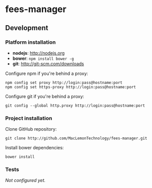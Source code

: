 fees-manager
============

## Development

### Platform installation

- **nodejs**: http://nodejs.org
- **bower**: ```npm install bower -g```
- **git**: http://git-scm.com/downloads

Configure npm if you're behind a proxy:
```
npm config set proxy http://login:pass@hostname:port
npm config set https-proxy http://login:pass@hostname:port
```

Configure git if you're behind a proxy:
```
git config --global http.proxy http://login:pass@hostname:port
```

### Project installation

Clone GitHub repository:

```
git clone http://github.com/MacLemonTechnology/fees-manager.git
```

Install bower dependencies:

```
bower install
```

### Tests

*Not configured yet.*
